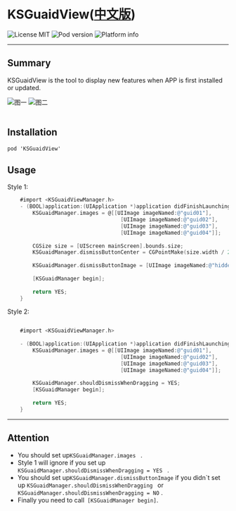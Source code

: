 # KSGuaidView([中文版](/README_CN.md))
![License MIT](https://go-shields.herokuapp.com/license-MIT-blue.png)
![Pod version](http://img.shields.io/cocoapods/v/KSGuaidView.svg?style=flat)
![Platform info](http://img.shields.io/cocoapods/p/KSGuaidView.svg?style=flat)
***
## Summary

KSGuaidView is the tool to display new features when APP is first installed or updated.
<br/>

![图一](https://github.com/iCloudys/KSGuaidView/blob/master/Gif/QQ20170531-143315.gif)
![图二](https://github.com/iCloudys/KSGuaidView/blob/master/Gif/QQ20170531-143634.gif)<br/><br/>


## Installation

    pod 'KSGuaidView'      

## Usage
Style 1:
```objective-c
    #import <KSGuaidViewManager.h>
    - (BOOL)application:(UIApplication *)application didFinishLaunchingWithOptions:(NSDictionary *)launchOptions {                  
        KSGuaidManager.images = @[[UIImage imageNamed:@"guid01"],
                                    [UIImage imageNamed:@"guid02"],
                                    [UIImage imageNamed:@"guid03"],
                                    [UIImage imageNamed:@"guid04"]];
                                    
        CGSize size = [UIScreen mainScreen].bounds.size;
        KSGuaidManager.dismissButtonCenter = CGPointMake(size.width / 2, size.height - 80);
        
        KSGuaidManager.dismissButtonImage = [UIImage imageNamed:@"hidden"];
        
        [KSGuaidManager begin];
        
        return YES;
    }
```
Style 2:

```objective-c

    #import <KSGuaidViewManager.h>
 
    - (BOOL)application:(UIApplication *)application didFinishLaunchingWithOptions:(NSDictionary *)launchOptions {
        KSGuaidManager.images = @[[UIImage imageNamed:@"guid01"],
                                    [UIImage imageNamed:@"guid02"],
                                    [UIImage imageNamed:@"guid03"],
                                    [UIImage imageNamed:@"guid04"]];
        
        KSGuaidManager.shouldDismissWhenDragging = YES;
        [KSGuaidManager begin];
        
        return YES;
    }   
```

***
## Attention
* You should set  up```KSGuaidManager.images ``` .<br/>
* Style 1 will ignore if you set up ```KSGuaidManager.shouldDismissWhenDragging = YES ``` .<br/>
* You should set up```KSGuaidManager.dismissButtonImage``` if you didn\`t set up ```KSGuaidManager.shouldDismissWhenDragging ``` or ``` KSGuaidManager.shouldDismissWhenDragging = NO``` .<br/>
* Finally you need to call``` [KSGuaidManager begin]```.


